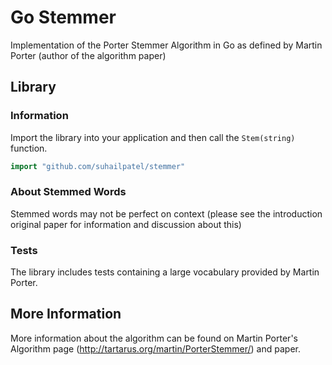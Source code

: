 Go Stemmer
===========

Implementation of the Porter Stemmer Algorithm in Go as defined by Martin Porter (author of the algorithm paper)

## Library ##

### Information

Import the library into your application and then call the `Stem(string)` function.

```go
import "github.com/suhailpatel/stemmer"
```

### About Stemmed Words

Stemmed words may not be perfect on context (please see the introduction original paper for information and discussion about this)

### Tests

The library includes tests containing a large vocabulary provided by Martin Porter. 

## More Information ##

More information about the algorithm can be found on Martin Porter's Algorithm page (http://tartarus.org/martin/PorterStemmer/) and paper.
